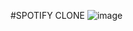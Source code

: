 #SPOTIFY CLONE
![image](https://user-images.githubusercontent.com/71965521/159535176-dcfefeae-4c9b-43c2-b678-66dda2897eaf.png)
